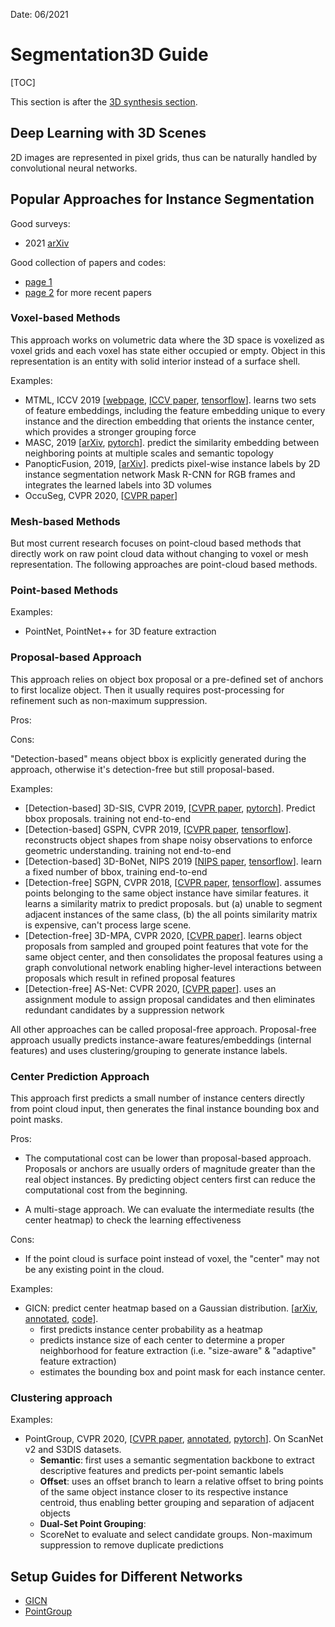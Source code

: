 Date: 06/2021

# Segmentation3D Guide

[TOC]

This section is after the [3D synthesis section](../../../Synthesis3D/notes/synthesis_guide/synthesis.md).

## Deep Learning with 3D Scenes

2D images are represented in pixel grids, thus can be naturally handled by convolutional neural networks.

## Popular Approaches for Instance Segmentation

Good surveys:

* 2021 [arXiv](https://arxiv.org/abs/2103.05423)

Good collection of papers and codes:

* [page 1](https://github.com/Yochengliu/awesome-point-cloud-analysis)
* [page 2](https://github.com/NUAAXQ/awesome-point-cloud-analysis-2021) for more recent papers

### Voxel-based Methods

This approach works on volumetric data where the 3D space is voxelized as voxel grids and each voxel has state either occupied or empty. Object in this representation is an entity with solid interior instead of a surface shell.

Examples:

* MTML, ICCV 2019 [[webpage](https://sites.google.com/view/3d-instance-mtml), [ICCV paper](https://openaccess.thecvf.com/content_ICCV_2019/papers/Lahoud_3D_Instance_Segmentation_via_Multi-Task_Metric_Learning_ICCV_2019_paper.pdf), [tensorflow](https://github.com/lahoud/MTML)]. learns two sets of feature embeddings, including the feature embedding unique to every instance and the direction embedding that orients the instance center, which provides a stronger grouping force
* MASC, 2019 [[arXiv](https://arxiv.org/abs/1902.04478), [pytorch](https://github.com/art-programmer/MASC)].  predict the similarity embedding between neighboring points at multiple scales and semantic topology
* PanopticFusion, 2019, [[arXiv](https://arxiv.org/abs/1903.01177)].  predicts pixel-wise instance labels by 2D instance segmentation network Mask R-CNN for RGB frames and integrates the learned labels into 3D volumes
* OccuSeg, CVPR 2020, [[CVPR paper](https://openaccess.thecvf.com/content_CVPR_2020/papers/Han_OccuSeg_Occupancy-Aware_3D_Instance_Segmentation_CVPR_2020_paper.pdf)]

### Mesh-based Methods

But most current research focuses on point-cloud based methods that directly work on raw point cloud data without changing to voxel or mesh representation. The following approaches are point-cloud based methods.

### Point-based Methods

Examples:

* PointNet, PointNet++ for 3D feature extraction

### Proposal-based Approach

This approach relies on object box proposal or a pre-defined set of anchors to first localize object. Then it usually requires post-processing for refinement such as non-maximum suppression.

Pros:

Cons:

"Detection-based" means object bbox is explicitly generated during the approach, otherwise it's detection-free but still proposal-based.

Examples:

* [Detection-based] 3D-SIS, CVPR 2019, [[CVPR paper](https://openaccess.thecvf.com/content_CVPR_2019/papers/Hou_3D-SIS_3D_Semantic_Instance_Segmentation_of_RGB-D_Scans_CVPR_2019_paper.pdf), [pytorch](https://github.com/Sekunde/3D-SIS)]. Predict bbox proposals. training not end-to-end
* [Detection-based] GSPN, CVPR 2019, [[CVPR paper](https://openaccess.thecvf.com/content_CVPR_2019/papers/Yi_GSPN_Generative_Shape_Proposal_Network_for_3D_Instance_Segmentation_in_CVPR_2019_paper.pdf), [tensorflow](https://github.com/ericyi/GSPN)]. reconstructs object shapes from shape noisy observations to enforce geometric understanding. training not end-to-end
* [Detection-based] 3D-BoNet, NIPS 2019 [[NIPS paper](https://proceedings.neurips.cc/paper/2019/file/d0aa518d4d3bfc721aa0b8ab4ef32269-Paper.pdf), [tensorflow](https://github.com/Yang7879/3D-BoNet)]. learn a fixed number of bbox, training end-to-end
* [Detection-free] SGPN, CVPR 2018, [[CVPR paper](https://openaccess.thecvf.com/content_cvpr_2018/CameraReady/0967.pdf), [tensorflow](https://github.com/laughtervv/SGPN)]. assumes points belonging to the same object instance have similar features. it learns a similarity matrix to predict proposals. but (a) unable to segment adjacent instances of the same class, (b) the all points similarity matrix is expensive, can't process large scene.
* [Detection-free] 3D-MPA, CVPR 2020, [[CVPR paper](https://openaccess.thecvf.com/content_CVPR_2020/papers/Engelmann_3D-MPA_Multi-Proposal_Aggregation_for_3D_Semantic_Instance_Segmentation_CVPR_2020_paper.pdf)]. learns object proposals from sampled and grouped point features that vote for the same object center, and then consolidates the proposal features using a graph convolutional network enabling higher-level interactions between proposals which result in refined proposal features
* [Detection-free] AS-Net: CVPR 2020, [[CVPR paper](https://openaccess.thecvf.com/content_CVPR_2020/papers/Jiang_End-to-End_3D_Point_Cloud_Instance_Segmentation_Without_Detection_CVPR_2020_paper.pdf)]. uses an assignment module to assign proposal candidates and then eliminates redundant candidates by a suppression network



All other approaches can be called proposal-free approach. Proposal-free approach usually predicts instance-aware features/embeddings (internal features) and uses clustering/grouping to generate instance labels.

### Center Prediction Approach

This approach first predicts a small number of instance centers directly from point cloud input, then generates the final instance bounding box and point masks. 

Pros:

* The computational cost can be lower than proposal-based approach. Proposals or anchors are usually orders of magnitude greater than the real object instances. By predicting object centers first can reduce the computational cost from the beginning.

* A multi-stage approach. We can evaluate the intermediate results (the center heatmap) to check the learning effectiveness

Cons:

* If the point cloud is surface point instead of voxel, the "center" may not be any existing point in the cloud.

Examples:

* GICN: predict center heatmap based on a Gaussian distribution. [[arXiv](https://arxiv.org/abs/2007.09860), [annotated](./refs/2021_GICN.pdf), [code](https://github.com/LiuShihHung/GICN)].  
  * first predicts instance center probability as a heatmap
  * predicts instance size of each center to determine a proper neighborhood for feature extraction (i.e. "size-aware" & "adaptive" feature extraction)
  * estimates the bounding box and point mask for each instance center.

### Clustering approach

Examples:

* PointGroup, CVPR 2020, [[CVPR paper](https://openaccess.thecvf.com/content_CVPR_2020/papers/Jiang_PointGroup_Dual-Set_Point_Grouping_for_3D_Instance_Segmentation_CVPR_2020_paper.pdf), [annotated](./refs/2020_PointGroup.pdf), [pytorch](https://github.com/dvlab-research/PointGroup)]. On ScanNet v2 and S3DIS datasets.
  * **Semantic**: first uses a semantic segmentation backbone to extract descriptive features and predicts per-point semantic labels
  * **Offset**: uses an offset branch to learn a relative offset to bring points of the same object instance closer to its respective instance centroid, thus enabling better grouping and separation of adjacent objects
  * **Dual-Set Point Grouping**: 
  * ScoreNet to evaluate and select candidate groups. Non-maximum suppression to remove duplicate predictions



## Setup Guides for Different Networks

* [GICN](./gicn-setup.md)
* [PointGroup](./pointgroup-setup.md)